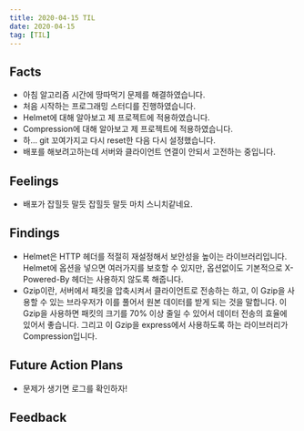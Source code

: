 ```yaml
---
title: 2020-04-15 TIL
date: 2020-04-15
tag: [TIL]
---
```


## Facts

- 아침 알고리즘 시간에 땅따먹기 문제를 해결하였습니다.
- 처음 시작하는 프로그래밍 스터디를 진행하였습니다.
- Helmet에 대해 알아보고 제 프로젝트에 적용하였습니다.
- Compression에 대해 알아보고 제 프로젝트에 적용하였습니다.
- 하... git 꼬여가지고 다시 reset한 다음 다시 설정했습니다.
- 배포를 해보려고하는데 서버와 클라이언트 연결이 안되서 고전하는 중입니다.

## Feelings

- 배포가 잡힐듯 말듯 잡힐듯 말듯 마치 스니치같네요.

## Findings

- Helmet은 HTTP 헤더를 적절히 재설정해서 보안성을 높이는 라이브러리입니다. Helmet에 옵션을 넣으면 여러가지를 보호할 수 있지만, 옵션없이도 기본적으로 X-Powered-By 헤더는 사용하지 않도록 해줍니다.
- Gzip이란, 서버에서 패킷을 압축시켜서 클라이언트로 전송하는 하고, 이 Gzip을 사용할 수 있는 브라우저가 이를 풀어서 원본 데이터를 받게 되는 것을 말합니다. 이 Gzip을 사용하면 패킷의 크기를 70% 이상 줄일 수 있어서 데이터 전송의 효율에 있어서 좋습니다. 그리고 이 Gzip을 express에서 사용하도록 하는 라이브러리가 Compression입니다.

## Future Action Plans

- 문제가 생기면 로그를 확인하자!

## Feedback
